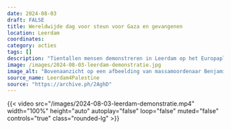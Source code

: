 ```yaml
---
date: 2024-08-03
draft: FALSE
title: Wereldwijde dag voor steun voor Gaza en gevangenen
location: Leerdam
coordinates: 
category: acties
tags: []
description: "Tientallen mensen demonstreren in Leerdam op het Europaplein om solidariteit te tonen met Gaza en Palestijnse gevangenen. In het bijzonder verwerpen de demonstranten genocide en de executie van gevangenen."
image: /images/2024-08-03-leerdam-demonstratie.jpg
image_alt: "Bovenaanzicht op een afbeelding van massamoordenaar Benjamin Netanyahu waarbij zwarte olie uit diens mond komt en bloed op de achtergrond en op diens kleding zit is met zwart ductape op de stoep geplakt."
source_name: Leerdam4Palestine
source: "https://archive.ph/2AghD"
---
```

{{< video src="/images/2024-08-03-leerdam-demonstratie.mp4" width="100%" height="auto" autoplay="false" loop="false" muted="false" controls="true" class="rounded-lg" >}}
